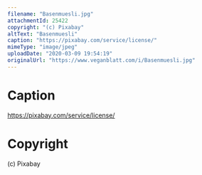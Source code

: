 ```yaml
---
filename: "Basenmuesli.jpg"
attachmentId: 25422
copyright: "(c) Pixabay"
altText: "Basenmuesli"
caption: "https://pixabay.com/service/license/"
mimeType: "image/jpeg"
uploadDate: "2020-03-09 19:54:19"
originalUrl: "https://www.veganblatt.com/i/Basenmuesli.jpg"
---
```


# Caption

https://pixabay.com/service/license/

# Copyright

(c) Pixabay
